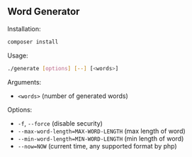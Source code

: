 Word Generator
---

Installation:

```bash
composer install
```

Usage:
```bash
./generate [options] [--] [<words>]
```  
    
Arguments:
  - `<words>` (number of generated words)

Options:
  - `-f`, `--force` (disable security)
  - `--max-word-length=MAX-WORD-LENGTH` (max length of word)
  - `--min-word-length=MIN-WORD-LENGTH` (min length of word)
  - `--now=NOW` (current time, any supported format by php)

